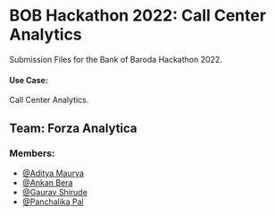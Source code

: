 
# BOB Hackathon 2022: Call Center Analytics

Submission Files for the Bank of Baroda Hackathon 2022.  
#### Use Case:  
Call Center Analytics.


## Team: Forza Analytica

### Members:
- [@Aditya Maurya](https://www.github.com/crazy-py)
- [@Ankan Bera](https://www.github.com/Ankan54)
- [@Gaurav Shirude](https://www.github.com/GauravShirude)
- [@Panchalika Pal](https://www.github.com/panchalika)

